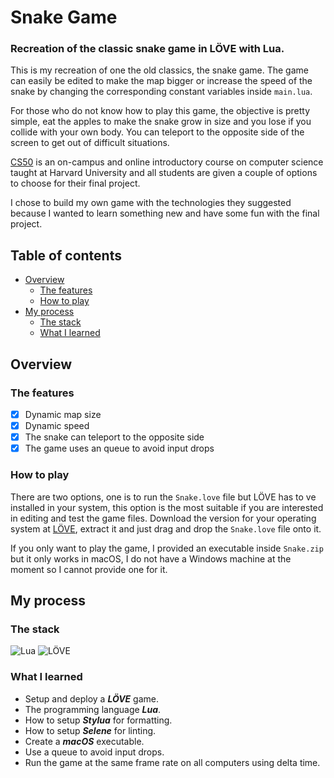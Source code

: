 # Snake Game

### Recreation of the classic snake game in LÖVE with Lua.

This is my recreation of one the old classics, the snake game. The game can easily be edited to make the map bigger or increase the speed of the snake by changing the corresponding constant variables inside `main.lua`.

For those who do not know how to play this game, the objective is pretty simple, eat the apples to make the snake grow in size and you lose if you collide with your own body. You can teleport to the opposite side of the screen to get out of difficult situations.

[CS50](https://pll.harvard.edu/course/cs50-introduction-computer-science) is an on-campus and online introductory course on computer science taught at Harvard University and all students are given a couple of options to choose for their final project.

I chose to build my own game with the technologies they suggested because I wanted to learn something new and have some fun with the final project.

## Table of contents

- [Overview](#overview)
  - [The features](#the-features)
  - [How to play](#how-to-play)
- [My process](#my-process)
  - [The stack](#the-stack)
  - [What I learned](#what-i-learned)

## Overview

### The features

- [x] Dynamic map size
- [x] Dynamic speed
- [x] The snake can teleport to the opposite side
- [x] The game uses an queue to avoid input drops

### How to play

There are two options, one is to run the `Snake.love` file but LÖVE has to ve installed in your system, this option is the most suitable if you are interested in editing and test the game files. Download the version for your operating system at [LÖVE](https://love2d.org/), extract it  and just drag and drop the `Snake.love` file onto it.

If you only want to play the game, I provided an executable inside `Snake.zip` but it only works in macOS, I do not have a Windows machine at the moment so I cannot provide one for it.

## My process

### The stack

![Lua](https://img.shields.io/badge/Lua-2C2D72?style=for-the-badge&logo=lua&logoColor=white)
![LÖVE](http://ForTheBadge.com/images/badges/built-with-love.svg)

### What I learned

- Setup and deploy a **_LÖVE_** game.
- The programming language **_Lua_**.
- How to setup **_Stylua_** for formatting.
- How to setup **_Selene_** for linting.
- Create a **_macOS_** executable.
- Use a queue to avoid input drops.
- Run the game at the same frame rate on all computers using delta time.

